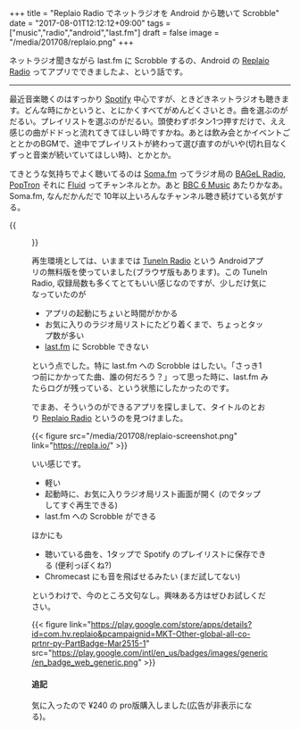 +++
title = "Replaio Radio でネットラジオを Android から聴いて Scrobble"
date = "2017-08-01T12:12:12+09:00"
tags = ["music","radio","android","last.fm"]
draft = false
image = "/media/201708/replaio.png"
+++

ネットラジオ聞きながら last.fm に Scrobble するの、Android の [Replaio Radio](https://repla.io/) ってアプリでできましたよ、という話です。

---

最近音楽聴くのはすっかり [Spotify](https://www.spotify.com/) 中心ですが、ときどきネットラジオも聴きます。どんな時にかというと、とにかくすべてがめんどくさいとき。曲を選ぶのがだるい。プレイリストを選ぶのがだるい。頭使わずボタン1つ押すだけで、ええ感じの曲がドドっと流れてきてほしい時ですかね。あとは飲み会とかイベントごととかのBGMで、途中でプレイリストが終わって選び直すのがいや(切れ目なくずっと音楽が続いていてほしい時)、とかとか。

てきとうな気持ちでよく聴いてるのは [Soma.fm](http://somafm.com/) ってラジオ局の [BAGeL Radio](http://somafm.com/bagel/), [PopTron](http://somafm.com/poptron/) それに [Fluid](http://somafm.com/fluid/) ってチャンネルとか。あと [BBC 6 Music](http://www.bbc.co.uk/6music) あたりかなあ。Soma.fm, なんだかんだで 10年以上いろんなチャンネル聴き続けている気がする。

{{<figure src="/media/201708/somafm.jpg" link="http://somafm.com/">}}

再生環境としては、いままでは [TuneIn Radio](http://tunein.com/) という Androidアプリの無料版を使っていました(ブラウザ版もあります)。この TuneIn Radio, 収録局数も多くてとてもいい感じなのですが、少しだけ気になっていたのが

- アプリの起動にちょいと時間がかかる
- お気に入りのラジオ局リストにたどり着くまで、ちょっとタップ数が多い
- [last.fm](https://www.last.fm/) に Scrobble できない

という点でした。特に last.fm への Scrobble はしたい。「さっき1つ前にかかってた曲、誰の何だろう？」って思った時に、last.fm みたらログが残っている、という状態にしたかったのです。

でまあ、そういうのができるアプリを探しまして、タイトルのとおり [Replaio Radio](https://repla.io/) というのを見つけました。

{{< figure src="/media/201708/replaio-screenshot.png" link="https://repla.io/" >}}

いい感じです。

- 軽い
- 起動時に、お気に入りラジオ局リスト画面が開く (のでタップしてすぐ再生できる)
- last.fm への Scrobble ができる

ほかにも

- 聴いている曲を、1タップで Spotify のプレイリストに保存できる (便利っぽくね?)
- Chromecast にも音を飛ばせるみたい (まだ試してない)

というわけで、今のところ文句なし。興味ある方はぜひお試しください。

{{< figure link="https://play.google.com/store/apps/details?id=com.hv.replaio&pcampaignid=MKT-Other-global-all-co-prtnr-py-PartBadge-Mar2515-1" src="https://play.google.com/intl/en_us/badges/images/generic/en_badge_web_generic.png" >}}

#### 追記

気に入ったので ¥240 の pro版購入しました(広告が非表示になる)。
